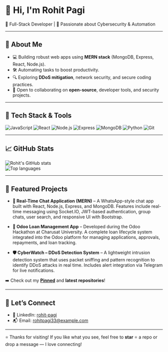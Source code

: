 # 👋 Hi, I'm Rohit Pagi

🚀 Full-Stack Developer | 🔐 Passionate about Cybersecurity & Automation

---

## 🧠 About Me

- 💻 Building robust web apps using **MERN stack** (MongoDB, Express, React, Node.js).
- 🛠️ Automating tasks to boost productivity.
- 🔍 Exploring **DDoS mitigation**, network security, and secure coding practices.
- 🧩 Open to collaborating on **open-source**, developer tools, and security projects.

---

## 🧰 Tech Stack & Tools

![JavaScript](https://img.shields.io/badge/-JavaScript-F7DF1E?style=flat&logo=javascript&logoColor=black)
![React](https://img.shields.io/badge/-React-61DAFB?style=flat&logo=react&logoColor=white)
![Node.js](https://img.shields.io/badge/-Node.js-339933?style=flat&logo=node.js&logoColor=white)
![Express](https://img.shields.io/badge/-Express-000000?style=flat&logo=express&logoColor=white)
![MongoDB](https://img.shields.io/badge/-MongoDB-47A248?style=flat&logo=mongodb&logoColor=white)
![Python](https://img.shields.io/badge/-Python-3776AB?style=flat&logo=python&logoColor=white)
![Git](https://img.shields.io/badge/-Git-F05032?style=flat&logo=git&logoColor=white)

---

## 📈 GitHub Stats

<p>
  <img src="https://github-readme-stats.vercel.app/api?username=rohitpagi33&show_icons=true&theme=radical" alt="Rohit's GitHub stats" />
  <br>
  <img src="https://github-readme-stats.vercel.app/api/top-langs/?username=rohitpagi33&layout=compact&theme=radical" alt="Top languages" />
</p>

---

## 🔭 Featured Projects

- **💬 Real-Time Chat Application (MERN)** – A WhatsApp-style chat app built with React, Node.js, Express, and MongoDB. Features include real-time messaging using Socket.IO, JWT-based authentication, group chats, user search, and responsive UI with Bootstrap.

- **🏦 Odoo Loan Management App** – Developed during the Odoo Hackathon at Charusat University. A complete loan lifecycle system integrated into the Odoo platform for managing applications, approvals, repayments, and loan tracking.

- **🛡️ CyberWatch – DDoS Detection System** – A lightweight intrusion detection system that uses packet sniffing and pattern recognition to identify DDoS attacks in real time. Includes alert integration via Telegram for live notifications.


➡️ Check out my [**Pinned**](https://github.com/rohitpagi33?tab=repositories) and **latest repositories**!

---

## 🤝 Let’s Connect

- 💼 LinkedIn: [rohit-pagi](https://www.linkedin.com/in/rohit-pagi/)
- 📬 Email: rohitpagi33@example.com

---

⭐ Thanks for visiting! If you like what you see, feel free to **star** ⭐ a repo or drop a message — I love connecting!

